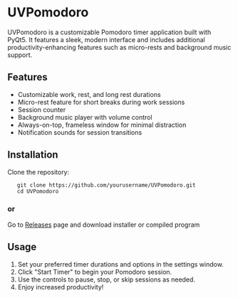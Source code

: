 # UVPomodoro

UVPomodoro is a customizable Pomodoro timer application built with PyQt5. It features a sleek, modern interface and includes additional productivity-enhancing features such as micro-rests and background music support.

## Features

- Customizable work, rest, and long rest durations
- Micro-rest feature for short breaks during work sessions
- Session counter
- Background music player with volume control
- Always-on-top, frameless window for minimal distraction
- Notification sounds for session transitions

## Installation

Clone the repository:
```
   git clone https://github.com/yourusername/UVPomodoro.git
   cd UVPomodoro
```
### or
Go to [Releases](https://github.com/veomall/UVPomodoro/releases/tag/v0.1) page and download installer or compiled program

## Usage

1. Set your preferred timer durations and options in the settings window.
2. Click "Start Timer" to begin your Pomodoro session.
3. Use the controls to pause, stop, or skip sessions as needed.
4. Enjoy increased productivity!
